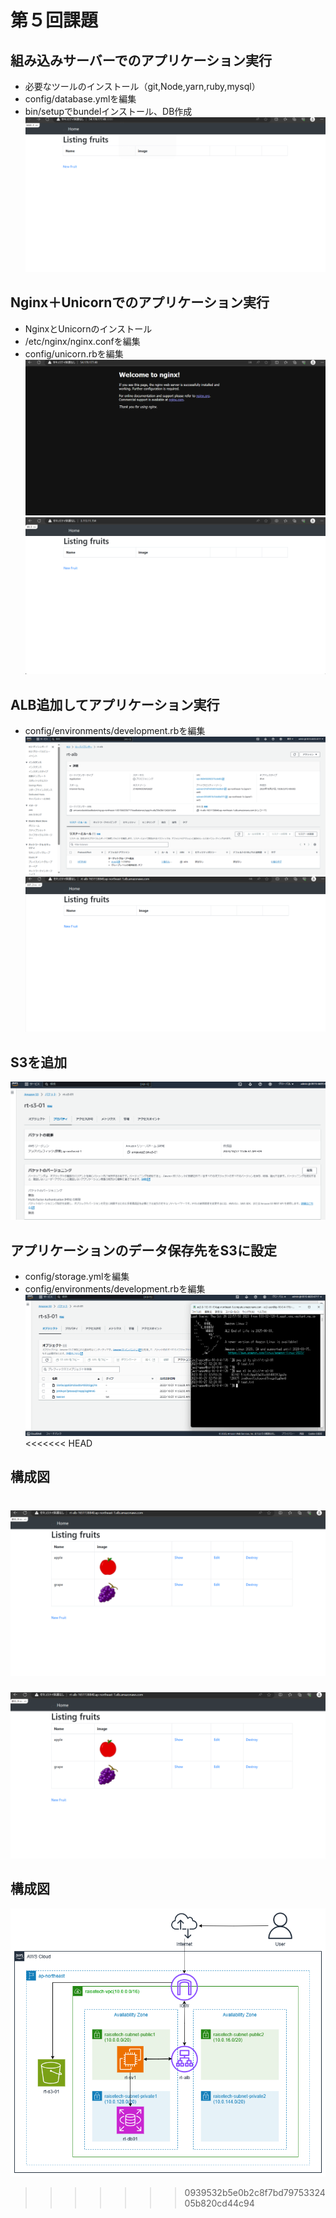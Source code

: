 # 第５回課題

## 組み込みサーバーでのアプリケーション実行
- 必要なツールのインストール（git,Node,yarn,ruby,mysql）
- config/database.ymlを編集
- bin/setupでbundelインストール、DB作成
![0501](0501.png)

## Nginx＋Unicornでのアプリケーション実行
- NginxとUnicornのインストール
- /etc/nginx/nginx.confを編集
- config/unicorn.rbを編集
![0502](0502.png)
![0503](0503.png)

## ALB追加してアプリケーション実行
- config/environments/development.rbを編集
![0504](0504.png)
![0505](0505.png)

## S3を追加
![0506](0506.png)

## アプリケーションのデータ保存先をS3に設定
- config/storage.ymlを編集
- config/environments/development.rbを編集
![0507](0507.png)
<<<<<<< HEAD

## 構成図
![0508](0508.png)
=======
![0508](0508.png)

## 構成図
![0509](0509.png)
>>>>>>> 0939532b5e0b2c8f7bd7975332405b820cd44c94
